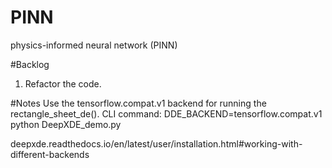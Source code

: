 # PINN
physics-informed neural network (PINN)



#Backlog
1. Refactor the code.


#Notes
Use the tensorflow.compat.v1 backend for running the rectangle_sheet_de().
CLI command:
DDE_BACKEND=tensorflow.compat.v1 python DeepXDE_demo.py

deepxde.readthedocs.io/en/latest/user/installation.html#working-with-different-backends
